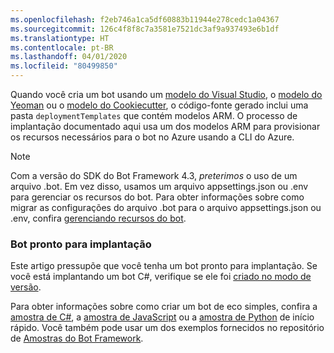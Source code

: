 ```yaml
---
ms.openlocfilehash: f2eb746a1ca5df60883b11944e278cedc1a04367
ms.sourcegitcommit: 126c4f8f8c7a3581e7521dc3af9a937493e6b1df
ms.translationtype: HT
ms.contentlocale: pt-BR
ms.lasthandoff: 04/01/2020
ms.locfileid: "80499850"
---
```

Quando você cria um bot usando um [modelo do Visual Studio](https://docs.microsoft.com/azure/bot-service/dotnet/bot-builder-dotnet-sdk-quickstart?view=azure-bot-service-4.0), o [modelo do Yeoman](https://docs.microsoft.com/azure/bot-service/javascript/bot-builder-javascript-quickstart?view=azure-bot-service-4.0) ou o [modelo do Cookiecutter](https://docs.microsoft.com/azure/bot-service/python/bot-builder-python-quickstart?view=azure-bot-service-4.0), o código-fonte gerado inclui uma pasta `deploymentTemplates` que contém modelos ARM. O processo de implantação documentado aqui usa um dos modelos ARM para provisionar os recursos necessários para o bot no Azure usando a CLI do Azure.

> [!NOTE]
> Com a versão do SDK do Bot Framework 4.3, _preterimos_ o uso de um arquivo .bot. Em vez disso, usamos um arquivo appsettings.json ou .env para gerenciar os recursos do bot. Para obter informações sobre como migrar as configurações do arquivo .bot para o arquivo appsettings.json ou .env, confira [gerenciando recursos do bot](https://docs.microsoft.com/azure/bot-service/bot-file-basics?view=azure-bot-service-4.0).

### <a name="bot-ready-to-deploy"></a>Bot pronto para implantação

Este artigo pressupõe que você tenha um bot pronto para implantação. Se você está implantando um bot C#, verifique se ele foi [criado no modo de versão](https://aka.ms/visualstudio-set-debug-release-configurations).

Para obter informações sobre como criar um bot de eco simples, confira a [amostra de C#](~/dotnet/bot-builder-dotnet-sdk-quickstart.md), a [amostra de JavaScript](~/javascript/bot-builder-javascript-quickstart.md) ou a [amostra de Python](~/python/bot-builder-python-quickstart.md) de início rápido. Você também pode usar um dos exemplos fornecidos no repositório de [Amostras do Bot Framework](https://github.com/Microsoft/BotBuilder-Samples/blob/master/README.md).
